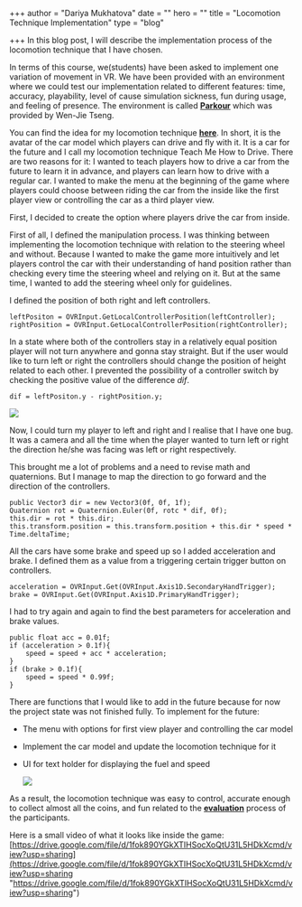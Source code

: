+++
author = "Dariya Mukhatova"
date = ""
hero = ""
title = "Locomotion Technique Implementation"
type = "blog"

+++
In this blog post, I will describe the implementation process of the locomotion technique that I have chosen.

In terms of this course, we(students) have been asked to implement one variation of movement in VR. We have been provided with an environment where we could test our implementation related to different features: time, accuracy, playability, level of cause simulation sickness, fun during usage, and feeling of presence. The environment is called [**Parkour**](https://github.com/wenjietseng/VR-locomotion-parkour) which was provided by Wen-Jie Tseng.

You can find the idea for my locomotion technique [**here**](https://app.forestry.io/sites/l07bwi0ocbq4cw/#/pages/content-blog-posts-vr-locomotion-pitch-md/). In short, it is the avatar of the car model which players can drive and fly with it. It is a car for the future and I call my locomotion technique Teach Me How to Drive. There are two reasons for it: I wanted to teach players how to drive a car from the future to learn it in advance, and players can learn how to drive with a regular car. I wanted to make the menu at the beginning of the game where players could choose between riding the car from the inside like the first player view or controlling the car as a third player view.

First, I decided to create the option where players drive the car from inside.

First of all, I defined the manipulation process. I was thinking between implementing the locomotion technique with relation to the steering wheel and without. Because I wanted to make the game more intuitively and let players control the car with their understanding of hand position rather than checking every time the steering wheel and relying on it. But at the same time, I wanted to add the steering wheel only for guidelines.

I defined the position of both right and left controllers.

    leftPositon = OVRInput.GetLocalControllerPosition(leftController);
    rightPosition = OVRInput.GetLocalControllerPosition(rightController);

In a state where both of the controllers stay in a relatively equal position player will not turn anywhere and gonna stay straight. But if the user would like to turn left or right the controllers should change the position of height related to each other. I prevented the possibility of a controller switch by checking the positive value of the difference _dif_.

    dif = leftPositon.y - rightPosition.y;

![](/images/2022-02-28-16-16-42.png)

Now, I could turn my player to left and right and I realise that I have one bug. It was a camera and all the time when the player wanted to turn left or right the direction he/she was facing was left or right respectively.

This brought me a lot of problems and a need to revise math and quaternions. But I manage to map the direction to go forward and the direction of the controllers.

    public Vector3 dir = new Vector3(0f, 0f, 1f);
    Quaternion rot = Quaternion.Euler(0f, rotc * dif, 0f);
    this.dir = rot * this.dir;
    this.transform.position = this.transform.position + this.dir * speed * Time.deltaTime;

All the cars have some brake and speed up so I added acceleration and brake. I defined them as a value from a triggering certain trigger button on controllers.

    acceleration = OVRInput.Get(OVRInput.Axis1D.SecondaryHandTrigger);
    brake = OVRInput.Get(OVRInput.Axis1D.PrimaryHandTrigger);

I had to try again and again to find the best parameters for acceleration and brake values.

    public float acc = 0.01f;
    if (acceleration > 0.1f){
    	speed = speed + acc * acceleration;
    }
    if (brake > 0.1f){
    	speed = speed * 0.99f;
    }

There are functions that I would like to add in the future because for now the project state was not finished fully. To implement for the future:

* The menu with options for first view player and controlling the car model
* Implement the car model and update the locomotion technique for it
* UI for text holder for displaying the fuel and speed

  ![](/images/2022-02-28-16-48-08.png)

As a result, the locomotion technique was easy to control, accurate enough to collect almost all the coins, and fun related to the [**evaluation**](https://app.forestry.io/sites/l07bwi0ocbq4cw/#/pages/content-blog-posts-evaluation-the-technique-md/) process of the participants.

Here is a small video of what it looks like inside the game: [https://drive.google.com/file/d/1fok890YGkXTIHSocXoQtU31L5HDkXcmd/view?usp=sharing](https://drive.google.com/file/d/1fok890YGkXTIHSocXoQtU31L5HDkXcmd/view?usp=sharing "https://drive.google.com/file/d/1fok890YGkXTIHSocXoQtU31L5HDkXcmd/view?usp=sharing")